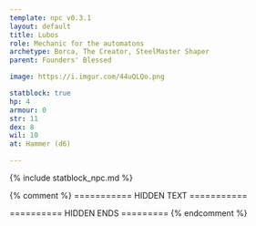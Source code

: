 ```yaml
---
template: npc v0.3.1
layout: default
title: Lubos
role: Mechanic for the automatons
archetype: Borca, The Creator, SteelMaster Shaper
parent: Founders' Blessed

image: https://i.imgur.com/44uQLQo.png

statblock: true
hp: 4
armour: 0
str: 11
dex: 8
wil: 10
at: Hammer (d6)

---
```


{% include statblock_npc.md %}

{% comment %} =========== HIDDEN TEXT ===========

========== HIDDEN ENDS ========= {% endcomment %}
